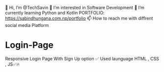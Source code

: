 👋 Hi, I’m @TechSavin
👀 I’m interested in Software Development
🌱 I’m currently learning Python and Kotlin
PORTFOLIO: https://sabindhungana.com.np/portfolio
📫 How to reach me with diffrent social media Platform

# Login-Page
Responsive Login Page With Sign Up option  ✅
Used launguage HTML , CSS , JS✅🔥
